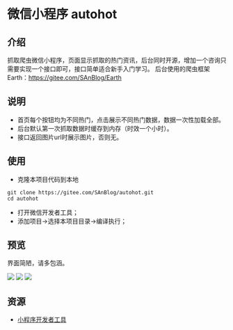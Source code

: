# 微信小程序 autohot

## 介绍

抓取爬虫微信小程序，页面显示抓取的热门资讯，后台同时开源，增加一个咨询只需要实现一个接口即可，接口简单适合新手入门学习。
后台使用的爬虫框架Earth：https://gitee.com/SAnBlog/Earth

## 说明

* 首页每个按钮均为不同热门，点击展示不同热门数据，数据一次性加载全部。
* 后台默认第一次抓取数据时缓存到内存（时效一个小时）。
* 接口返回图片url时展示图片，否则无。

## 使用

* 克隆本项目代码到本地

```
git clone https://gitee.com/SAnBlog/autohot.git
cd autohot
```

* 打开微信开发者工具；
* 添加项目->选择本项目目录->编译执行；

## 预览

界面简陋，请多包涵。

![](https://gitee.com/SAnBlog/autohot/blob/master/image/1.png)
![](https://gitee.com/SAnBlog/autohot/blob/master/image/2.png)
![](https://gitee.com/SAnBlog/autohot/blob/master/image/3.png)

## 资源

* [小程序开发者工具](https://mp.weixin.qq.com/debug/wxadoc/dev/devtools/download.html)
